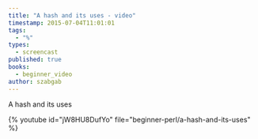 ```yaml
---
title: "A hash and its uses - video"
timestamp: 2015-07-04T11:01:01
tags:
  - "%"
types:
  - screencast
published: true
books:
  - beginner_video
author: szabgab
---
```



A hash and its uses


{% youtube id="jW8HU8DufYo" file="beginner-perl/a-hash-and-its-uses" %}

